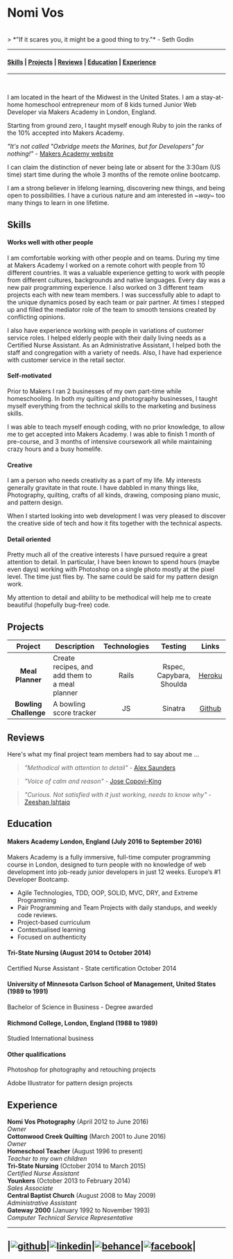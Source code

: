 # Nomi Vos

<br />
> *"If it scares you, it might be a good thing to try."* - Seth Godin

<br />

---

#### [Skills](#skills) | [Projects](#projects) | [Reviews](#Reviews) | [Education](#education) | [Experience](#experience)

---  
<br />


I am located in the heart of the Midwest in the United States. I am a stay-at-home homeschool entrepreneur mom of 8 kids turned Junior Web Developer via Makers Academy in London, England.

Starting from ground zero, I taught myself enough Ruby to join the ranks of the 10% accepted into Makers Academy.

 *"It's not called "Oxbridge meets the Marines, but for Developers" for nothing!"* - [Makers Academy website](http://www.makersacademy.com)

 I can claim the distinction of never being late or absent for the 3:30am (US time) start time during the whole 3 months of the remote online bootcamp.

 I am a strong believer in lifelong learning, discovering new things, and being open to possibilities. I have a curious nature and am interested in *~way~* too many things to learn in one lifetime.

## <a name="skills">Skills</a>

#### Works well with other people

I am comfortable working with other people and on teams.  During my time at Makers Academy I worked on a remote cohort with people from 10 different countries. It was a valuable experience getting to work with people from different cultures, backgrounds and native languages.  Every day was a new pair programming experience.  I also worked on 3 different team projects each with new team members. I was successfully able to adapt to the unique dynamics posed by each team or pair partner.  At times I stepped up and filled the mediator role of the team to smooth tensions created by conflicting opinions.

I also have experience working with people in variations of customer service roles.  I helped elderly people with their daily living needs as a Certified Nurse Assistant. As an Administrative Assistant, I helped both the staff and congregation with a variety of needs. Also,  I have had experience with customer service in the retail sector.

#### Self-motivated

Prior to Makers I ran 2 businesses of my own part-time while homeschooling. In both my quilting and photography businesses, I taught myself everything from the technical skills to the marketing and business skills.  

I was able to teach myself enough coding, with no prior knowledge, to allow me to get accepted into Makers Academy. I was able to finish 1 month of pre-course, and 3 months of intensive coursework all while maintaining crazy hours and a busy homelife.

#### Creative

I am a person who needs creativity as a part of my life.  My interests generally gravitate in that route.  I have dabbled in many things like, Photography, quilting, crafts of all kinds, drawing, composing piano music, and pattern design.  

When I started looking into web development I was very pleased to discover the creative side of tech and how it fits together with the technical aspects.


#### Detail oriented

Pretty much all of the creative interests I have pursued require a great attention to detail.  In particular, I have been known to spend hours (maybe even days) working with Photoshop on a single photo mostly at the pixel level. The time just flies by. The same could be said for my pattern design work.

My attention to detail and ability to be methodical will help me to create beautiful (hopefully bug-free) code.

## <a name="projects">Projects</a>


| Project | Description | Technologies | Testing | Links |
:---: | --- | :---: | :---: | :---:
**Meal Planner** | Create recipes, and add them to a meal planner | Rails | Rspec, Capybara, Shoulda | [Heroku](https://meal-planner-ma.herokuapp.com/)
**Bowling Challenge** | A bowling score tracker | JS | Sinatra | [Github](https://github.com/nomi811/bowling-challenge)


## <a name="reviews">Reviews</a>

Here's what my final project team members had to say about me ...
> *"Methodical with attention to detail"* - [Alex Saunders](https://github.com/acsauk)

> *"Voice of calm and reason"* - [Jose Copovi-King](https://github.com/joseck0510)

> *"Curious. Not satisfied with it just working, needs to know why"* - [Zeeshan Ishtaiq](https://github.com/mzishtiaq)


## <a name="education">Education</a>

#### Makers Academy London, England (July 2016 to September 2016)

Makers Academy is a fully immersive, full-time computer programming course in London, designed to turn people with no knowledge of web development into job-ready junior developers in just 12 weeks. Europe’s #1 Developer Bootcamp.

* Agile Technologies, TDD, OOP, SOLID, MVC, DRY, and Extreme Programming
* Pair Programming and Team Projects with daily standups, and weekly code reviews.
* Project-based curriculum
* Contextualised learning
* Focused on authenticity

#### Tri-State Nursing (August 2014 to October 2014)
Certified Nurse Assistant - State certification October 2014

#### University of Minnesota Carlson School of Management, United States (1989 to 1991)
Bachelor of Science in Business - Degree awarded

#### Richmond College, London, England (1988 to 1989)
Studied International business

#### Other qualifications
Photoshop for photography and retouching projects

Adobe Illustrator for pattern design projects

## <a name="experience">Experience</a>

**Nomi Vos Photography** (April 2012 to June 2016)    
*Owner*  
**Cottonwood Creek Quilting** (March 2001 to June 2016)   
*Owner*  
**Homeschool Teacher** (August 1996 to present)  
*Teacher to my own children*  
**Tri-State Nursing** (October 2014 to March 2015)  
*Certified Nurse Assistant*  
**Younkers** (October 2013 to February 2014)  
*Sales Associate*  
**Central Baptist Church** (August 2008 to May 2009)  
*Administrative Assistant*  
**Gateway 2000** (January 1992 to November 1993)  
*Computer Technical Service Representative*
<br />

[1]: http://www.github.com/nomi811
[2]: https://www.linkedin.com/in/nomi-vos-097aa082
[3]: https://www.behance.net/nvoswork1533
[4]: https://www.facebook.com/nomi.vos

---
|[![github](https://cloud.githubusercontent.com/assets/17016297/18654066/e5c135dc-7ea3-11e6-8cf6-6a8f628897bc.png)][1]|[![linkedin](https://cloud.githubusercontent.com/assets/17016297/18654069/e7e21930-7ea3-11e6-89cf-37329de79b36.png)][2]|[![behance](https://cloud.githubusercontent.com/assets/17016297/18654062/e2e79c48-7ea3-11e6-9b5c-3da110b8a2dd.png)][3]|[![facebook](https://cloud.githubusercontent.com/assets/17016297/18654065/e42ed904-7ea3-11e6-94eb-ea5d66dfd191.png)][4]|
---
